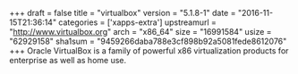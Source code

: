 +++
draft = false
title = "virtualbox"
version = "5.1.8-1"
date = "2016-11-15T21:36:14"
categories = ['xapps-extra']
upstreamurl = "http://www.virtualbox.org"
arch = "x86_64"
size = "16991584"
usize = "62929158"
sha1sum = "9459266daba788e3cf898b92a5081fede8612076"
+++
Oracle VirtualBox is a family of powerful x86 virtualization products for enterprise as well as home use.